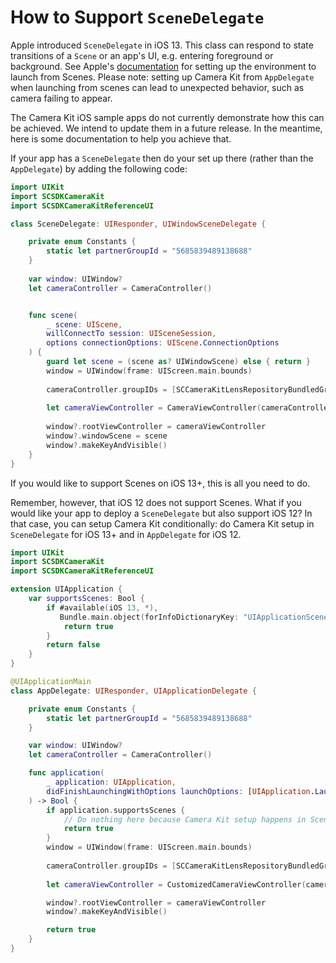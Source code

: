 # How to Support `SceneDelegate`

Apple introduced `SceneDelegate` in iOS 13. This class can respond to state transitions of a `Scene` or an app's UI, e.g. entering foreground or background. See Apple's [documentation](https://developer.apple.com/documentation/uikit/app_and_environment/managing_your_app_s_life_cycle) for setting up the environment to launch from Scenes. Please note: setting up Camera Kit from `AppDelegate` when launching from scenes can lead to unexpected behavior, such as camera failing to appear.

The Camera Kit iOS sample apps do not currently demonstrate how this can be achieved. We intend to update them in a future release. In the meantime, here is some documentation to help you achieve that.

If your app has a `SceneDelegate` then do your set up there (rather than the `AppDelegate`) by adding the following code:

```swift
import UIKit
import SCSDKCameraKit
import SCSDKCameraKitReferenceUI

class SceneDelegate: UIResponder, UIWindowSceneDelegate {

    private enum Constants {
        static let partnerGroupId = "5685839489138688"
    }
    
    var window: UIWindow?
    let cameraController = CameraController()


    func scene(
        _ scene: UIScene,
        willConnectTo session: UISceneSession,
        options connectionOptions: UIScene.ConnectionOptions
    ) {
        guard let scene = (scene as? UIWindowScene) else { return }
        window = UIWindow(frame: UIScreen.main.bounds)
        
        cameraController.groupIDs = [SCCameraKitLensRepositoryBundledGroup, Constants.partnerGroupId]
        
        let cameraViewController = CameraViewController(cameraController: cameraController)
      
        window?.rootViewController = cameraViewController
        window?.windowScene = scene
        window?.makeKeyAndVisible()
    }
}
```

If you would like to support Scenes on iOS 13+, this is all you need to do.

Remember, however, that iOS 12 does not support Scenes. What if you would like your app to deploy a `SceneDelegate` but also support iOS 12? In that case, you can setup Camera Kit conditionally: do Camera Kit setup in `SceneDelegate` for iOS 13+ and in `AppDelegate` for iOS 12.

```swift
import UIKit
import SCSDKCameraKit
import SCSDKCameraKitReferenceUI

extension UIApplication {
    var supportsScenes: Bool {
        if #available(iOS 13, *),
           Bundle.main.object(forInfoDictionaryKey: "UIApplicationSceneManifest") != nil {
            return true
        }
        return false
    }
}

@UIApplicationMain
class AppDelegate: UIResponder, UIApplicationDelegate {

    private enum Constants {
        static let partnerGroupId = "5685839489138688"
    }

    var window: UIWindow?
    let cameraController = CameraController()

    func application(
        _ application: UIApplication,
        didFinishLaunchingWithOptions launchOptions: [UIApplication.LaunchOptionsKey: Any]?
    ) -> Bool {
        if application.supportsScenes {
            // Do nothing here because Camera Kit setup happens in SceneDelegate
            return true
        }
        window = UIWindow(frame: UIScreen.main.bounds)
        
        cameraController.groupIDs = [SCCameraKitLensRepositoryBundledGroup, Constants.partnerGroupId]
        
        let cameraViewController = CustomizedCameraViewController(cameraController: cameraController)

        window?.rootViewController = cameraViewController
        window?.makeKeyAndVisible()

        return true
    }
}
```
